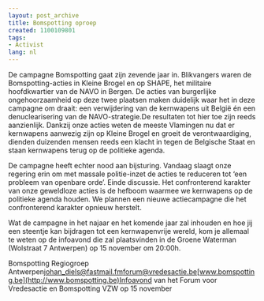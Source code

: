 ```yaml
---
layout: post_archive
title: Bomspotting oproep
created: 1100109801
tags:
- Activist
lang: nl
---
```

De campagne Bomspotting gaat zijn zevende jaar in. Blikvangers waren de Bomspotting-acties in Kleine Brogel en op SHAPE, het militaire hoofdkwartier van de NAVO in Bergen. De acties van burgerlijke ongehoorzaamheid op deze twee plaatsen maken duidelijk waar het in deze campagne om draait: een verwijdering van de kernwapens uit België én een denuclearisering van de NAVO-strategie.<!--break-->De resultaten tot hier toe zijn reeds aanzienlijk. Dankzij onze acties weten de meeste Vlamingen nu dat er kernwapens aanwezig zijn op Kleine Brogel en groeit de verontwaardiging, dienden duizenden mensen reeds een klacht in tegen de Belgische Staat en staan kernwapens terug op de politieke agenda.

De campagne heeft echter nood aan bijsturing. Vandaag slaagt onze regering erin om met massale politie-inzet de acties te reduceren tot ‘een probleem van openbare orde’. Einde discussie. Het confronterend karakter van onze geweldloze acties is de hefboom waarmee we kernwapens op de politieke agenda houden. We plannen een nieuwe actiecampagne die het confronterend karakter opnieuw herstelt.

Wat de campagne in het najaar en het komende jaar zal inhouden en hoe jij een steentje kan bijdragen tot een kernwapenvrije wereld, kom je allemaal te weten op de infoavond die zal plaatsvinden in de Groene Waterman (Wolstraat 7 Antwerpen) op 15 november om 20:00h.

Bomspotting Regiogroep Antwerpen[johan_diels@fastmail.fm](mailto:johan_diels@fastmail.fm)[forum@vredesactie.be](mailto:forum@vredesactie.be)[www.bomspotting.be](http://www.bomspotting.be)Infoavond van het Forum voor Vredesactie en Bomspotting VZW op 15 november
